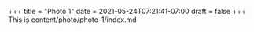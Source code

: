 +++
title = "Photo 1"
date = 2021-05-24T07:21:41-07:00
draft = false
+++
This is content/photo/photo-1/index.md
